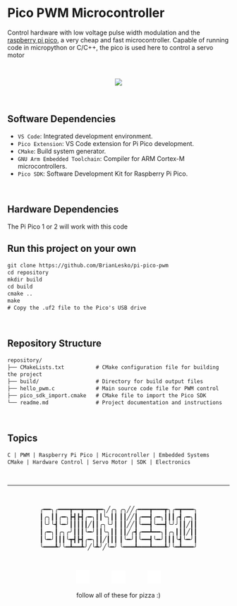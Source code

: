 
# Pico PWM Microcontroller
Control hardware with low voltage pulse width modulation and the [raspberry pi pico](https://www.raspberrypi.com/products/raspberry-pi-pico-2/), a very cheap and fast microcontroller. Capable of running code in micropython or C/C++, the pico is used here to control a servo motor

&nbsp;

<div align="center"><img src="docs/preview.gif" width="800"></div>

&nbsp;

## Software Dependencies
- `VS Code`: Integrated development environment.
- `Pico Extension`: VS Code extension for Pi Pico development.
- `CMake`: Build system generator.
- `GNU Arm Embedded Toolchain`: Compiler for ARM Cortex-M microcontrollers.
- `Pico SDK`: Software Development Kit for Raspberry Pi Pico.

&nbsp;

## Hardware Dependencies
The Pi Pico 1 or 2 will work with this code

## Run this project on your own
```
git clone https://github.com/BrianLesko/pi-pico-pwm
cd repository
mkdir build
cd build
cmake ..
make
# Copy the .uf2 file to the Pico's USB drive 
```

&nbsp;

## Repository Structure
```
repository/
├── CMakeLists.txt          # CMake configuration file for building the project
├── build/                  # Directory for build output files
├── hello_pwm.c             # Main source code file for PWM control
├── pico_sdk_import.cmake   # CMake file to import the Pico SDK
└── readme.md               # Project documentation and instructions
```

&nbsp;

## Topics 
```
C | PWM | Raspberry Pi Pico | Microcontroller | Embedded Systems 
CMake | Hardware Control | Servo Motor | SDK | Electronics
```
&nbsp;

<hr>

&nbsp;

<div align="center">



╭━━╮╭━━━┳━━┳━━━┳━╮╱╭╮        ╭╮╱╱╭━━━┳━━━┳╮╭━┳━━━╮
┃╭╮┃┃╭━╮┣┫┣┫╭━╮┃┃╰╮┃┃        ┃┃╱╱┃╭━━┫╭━╮┃┃┃╭┫╭━╮┃
┃╰╯╰┫╰━╯┃┃┃┃┃╱┃┃╭╮╰╯┃        ┃┃╱╱┃╰━━┫╰━━┫╰╯╯┃┃╱┃┃
┃╭━╮┃╭╮╭╯┃┃┃╰━╯┃┃╰╮┃┃        ┃┃╱╭┫╭━━┻━━╮┃╭╮┃┃┃╱┃┃
┃╰━╯┃┃┃╰┳┫┣┫╭━╮┃┃╱┃┃┃        ┃╰━╯┃╰━━┫╰━╯┃┃┃╰┫╰━╯┃
╰━━━┻╯╰━┻━━┻╯╱╰┻╯╱╰━╯        ╰━━━┻━━━┻━━━┻╯╰━┻━━━╯
  


&nbsp;


<a href="https://twitter.com/BrianJosephLeko"><img src="https://raw.githubusercontent.com/BrianLesko/BrianLesko/f7be693250033b9d28c2224c9c1042bb6859bfe9/.socials/svg-white/x-logo-white.svg" width="30" alt="X Logo"></a> &nbsp; &nbsp; &nbsp; &nbsp; &nbsp; &nbsp; <a href="https://github.com/BrianLesko"><img src="https://raw.githubusercontent.com/BrianLesko/BrianLesko/f7be693250033b9d28c2224c9c1042bb6859bfe9/.socials/svg-white/github-mark-white.svg" width="30" alt="GitHub"></a> &nbsp; &nbsp; &nbsp; &nbsp; &nbsp; &nbsp; <a href="https://www.linkedin.com/in/brianlesko/"><img src="https://raw.githubusercontent.com/BrianLesko/BrianLesko/f7be693250033b9d28c2224c9c1042bb6859bfe9/.socials/svg-white/linkedin-icon-white.svg" width="30" alt="LinkedIn"></a>

follow all of these for pizza :)

</div>


&nbsp;


